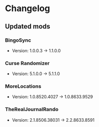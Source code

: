 # Changelog


## Updated mods

### BingoSync

- Version: 1.0.0.3 -> 1.1.0.0

### Curse Randomizer

- Version: 5.1.0.0 -> 5.1.1.0

### MoreLocations

- Version: 1.0.8520.4027 -> 1.0.8633.9529

### TheRealJournalRando

- Version: 2.1.8506.38031 -> 2.2.8633.8591

